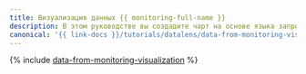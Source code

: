 ```yaml
---
title: Визуализация данных {{ monitoring-full-name }}
description: В этом руководстве вы создадите чарт на основе языка запросов {{ monitoring-short-name }} и разместите его на дашборде.
canonical: '{{ link-docs }}/tutorials/datalens/data-from-monitoring-visualization'
---
```


{% include [data-from-monitoring-visualization](../../_tutorials/datalens/data-from-monitoring-visualization.md) %}
